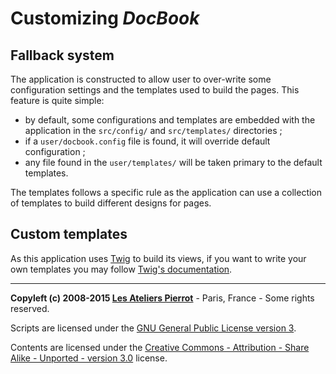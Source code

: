 Customizing *DocBook*
=====================

Fallback system
---------------

The application is constructed to allow user to over-write some configuration settings and
the templates used to build the pages. This feature is quite simple:

-   by default, some configurations and templates are embedded with the application in 
    the `src/config/` and `src/templates/` directories ;
-   if a `user/docbook.config` file is found, it will override default configuration ;
-   any file found in the `user/templates/` will be taken primary to the default templates.

The templates follows a specific rule as the application can use a collection of templates
to build different designs for pages.

Custom templates
----------------

As this application uses [Twig](http://twig.sensiolabs.org/) to build its views, if you
want to write your own templates you may follow [Twig's documentation](http://twig.sensiolabs.org/documentation).


----
**Copyleft (c) 2008-2015 [Les Ateliers Pierrot](http://www.ateliers-pierrot.fr/)** - Paris, France - Some rights reserved.

Scripts are licensed under the [GNU General Public License version 3](http://www.gnu.org/licenses/gpl.html).

Contents are licensed under the [Creative Commons - Attribution - Share Alike - Unported - version 3.0](http://creativecommons.org/licenses/by-sa/3.0/) license.
